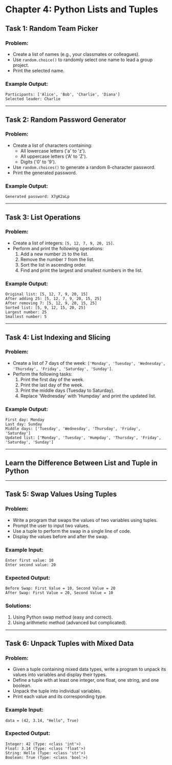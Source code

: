 # Chapter 4: Python Lists and Tuples

## Task 1: Random Team Picker
### Problem:
- Create a list of names (e.g., your classmates or colleagues).
- Use `random.choice()` to randomly select one name to lead a group project.
- Print the selected name.

### Example Output:
```
Participants: ['Alice', 'Bob', 'Charlie', 'Diana']
Selected leader: Charlie
```

---

## Task 2: Random Password Generator
### Problem:
- Create a list of characters containing:
  - All lowercase letters ('a' to 'z').
  - All uppercase letters ('A' to 'Z').
  - Digits ('0' to '9').
- Use `random.choices()` to generate a random 8-character password.
- Print the generated password.

### Example Output:
```
Generated password: X7gK2aLp
```

---

## Task 3: List Operations
### Problem:
- Create a list of integers: `[5, 12, 7, 9, 20, 15]`.
- Perform and print the following operations:
  1. Add a new number `25` to the list.
  2. Remove the number `7` from the list.
  3. Sort the list in ascending order.
  4. Find and print the largest and smallest numbers in the list.

### Example Output:
```
Original list: [5, 12, 7, 9, 20, 15]
After adding 25: [5, 12, 7, 9, 20, 15, 25]
After removing 7: [5, 12, 9, 20, 15, 25]
Sorted list: [5, 9, 12, 15, 20, 25]
Largest number: 25
Smallest number: 5
```

---

## Task 4: List Indexing and Slicing
### Problem:
- Create a list of 7 days of the week: `['Monday', 'Tuesday', 'Wednesday', 'Thursday', 'Friday', 'Saturday', 'Sunday']`.
- Perform the following tasks:
  1. Print the first day of the week.
  2. Print the last day of the week.
  3. Print the middle days (Tuesday to Saturday).
  4. Replace 'Wednesday' with 'Humpday' and print the updated list.

### Example Output:
```
First day: Monday
Last day: Sunday
Middle days: ['Tuesday', 'Wednesday', 'Thursday', 'Friday', 'Saturday']
Updated list: ['Monday', 'Tuesday', 'Humpday', 'Thursday', 'Friday', 'Saturday', 'Sunday']
```

---

## Learn the Difference Between List and Tuple in Python

---

## Task 5: Swap Values Using Tuples
### Problem:
- Write a program that swaps the values of two variables using tuples.
- Prompt the user to input two values.
- Use a tuple to perform the swap in a single line of code.
- Display the values before and after the swap.

### Example Input:
```
Enter first value: 10  
Enter second value: 20
```

### Expected Output:
```
Before Swap: First Value = 10, Second Value = 20  
After Swap: First Value = 20, Second Value = 10
```

### Solutions:
1. Using Python swap method (easy and correct).
2. Using arithmetic method (advanced but complicated).

---

## Task 6: Unpack Tuples with Mixed Data
### Problem:
- Given a tuple containing mixed data types, write a program to unpack its values into variables and display their types.
- Define a tuple with at least one integer, one float, one string, and one boolean.
- Unpack the tuple into individual variables.
- Print each value and its corresponding type.

### Example Input:
```
data = (42, 3.14, "Hello", True)
```

### Expected Output:
```
Integer: 42 (Type: <class 'int'>)  
Float: 3.14 (Type: <class 'float'>)  
String: Hello (Type: <class 'str'>)  
Boolean: True (Type: <class 'bool'>)
```
